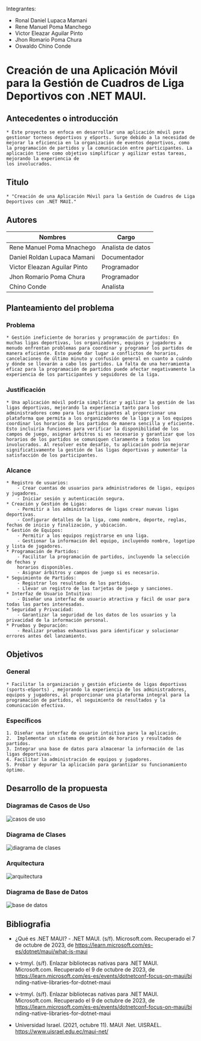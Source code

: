 
Integrantes:

- Ronal Daniel Lupaca Mamani
- Rene Manuel Poma Manchego
- Victor Eleazar Aguilar Pinto
- Jhon Romario Poma Chura
- Oswaldo Chino Conde

# Creación de una Aplicación Móvil para la Gestión de Cuadros de Liga Deportivos con .NET MAUI.

## Antecedentes o introducción
    * Este proyecto se enfoca en desarrollar una aplicación móvil para gestionar torneos deportivos y eSports. Surge debido a la necesidad de mejorar la eficiencia en la organización de eventos deportivos, como la programación de partidos y la comunicación entre participantes. La aplicación tiene como objetivo simplificar y agilizar estas tareas, mejorando la experiencia de
    los involucrados.
## Titulo
    * "Creación de una Aplicación Móvil para la Gestión de Cuadros de Liga Deportivos con .NET MAUI."
## Autores
| Nombres                       | Cargo             |
| ----------------------------- | ----------------- |
| Rene Manuel Poma Mnachego     | Analista de datos |
| Daniel Roldan Lupaca Mamani   | Documentador      |
| Victor Eleazan Aguilar Pinto  | Programador       |
| Jhon Romario Poma Chura       | Programador       |
| Chino Conde                   | Analista          |

## Planteamiento del problema
### Problema
    * Gestión ineficiente de horarios y programación de partidos: En muchas ligas deportivas, los organizadores, equipos y jugadores a menudo enfrentan problemas para coordinar y programar los partidos de manera eficiente. Esto puede dar lugar a conflictos de horarios, cancelaciones de último minuto y confusión general en cuanto a cuándo y dónde se llevarán a cabo los partidos. La falta de una herramienta eficaz para la programación de partidos puede afectar negativamente la experiencia de los participantes y seguidores de la liga.
### Justificación
    * Una aplicación móvil podría simplificar y agilizar la gestión de las ligas deportivas, mejorando la experiencia tanto para los administradores como para los participantes al proporcionar una plataforma que permita a los organizadores de la liga y a los equipos coordinar los horarios de los partidos de manera sencilla y eficiente. Esto incluiría funciones para verificar la disponibilidad de los campos de juego, asignar árbitros si es necesario y garantizar que los horarios de los partidos se comuniquen claramente a todos los involucrados. Al resolver este desafío, tu aplicación podría mejorar significativamente la gestión de las ligas deportivas y aumentar la satisfacción de los participantes.
### Alcance
    * Registro de usuarios:
        - Crear cuentas de usuarios para administradores de ligas, equipos y jugadores.
        - Iniciar sesión y autenticación segura.
    * Creación y Gestión de Ligas:
        - Permitir a los administradores de ligas crear nuevas ligas deportivas.
        - Configurar detalles de la liga, como nombre, deporte, reglas, fechas de inicio y finalización, y ubicación.
    * Gestión de Equipos:
        - Permitir a los equipos registrarse en una liga.
        - Gestionar la información del equipo, incluyendo nombre, logotipo y lista de jugadores.
    * Programación de Partidos:
        - Facilitar la programación de partidos, incluyendo la selección de fechas y
        horarios disponibles.
        - Asignar árbitros y campos de juego si es necesario.
    * Seguimiento de Partidos:
        - Registrar los resultados de los partidos.
        - Llevar un registro de las tarjetas de juego y sanciones.
    * Interfaz de Usuario Intuitiva:
        - Diseñar una interfaz de usuario atractiva y fácil de usar para todas las partes interesadas.
    * Seguridad y Privacidad:
        - Garantizar la seguridad de los datos de los usuarios y la privacidad de la información personal.
    * Pruebas y Depuración:
        - Realizar pruebas exhaustivas para identificar y solucionar errores antes del lanzamiento.
## Objetivos

### General
    * Facilitar la organización y gestión eficiente de ligas deportivas (sports-eSports) , mejorando la experiencia de los administradores, equipos y jugadores, al proporcionar una plataforma integral para la programación de partidos, el seguimiento de resultados y la comunicación efectiva.
### Específicos
    1. Diseñar una interfaz de usuario intuitiva para la aplicación.
    2.  Implementar un sistema de gestión de horarios y resultados de partidos.
    3. Integrar una base de datos para almacenar la información de las ligas deportivas.
    4. Facilitar la administración de equipos y jugadores.
    5. Probar y depurar la aplicación para garantizar su funcionamiento óptimo.
## Desarrollo de la propuesta
### Diagramas de Casos de Uso
![casos de uso](https://github.com/UPT-FAING-EPIS/proyecto-smi-2023-ii-u1-brawlhalla/assets/81704042/1a63dc73-3212-4d43-95a1-6e7dc8a3f627)

### Diagrama de Clases
![diagrama de clases](https://github.com/UPT-FAING-EPIS/proyecto-smi-2023-ii-u1-brawlhalla/assets/81704042/a94f8f59-2813-4103-a83a-b4c7afe09712)

### Arquitectura
![arquitectura](https://github.com/UPT-FAING-EPIS/proyecto-smi-2023-ii-u1-brawlhalla/assets/81704042/718c3e65-84d8-4c54-a543-a30ec786359f)

### Diagrama de Base de Datos
![base de datos](https://github.com/UPT-FAING-EPIS/proyecto-smi-2023-ii-u1-brawlhalla/assets/81704042/495cbd38-74b9-484e-840a-3d8cc6e9c27d)

## Bibliografia

* ¿Qué es .NET MAUI? - .NET MAUI. (s/f). Microsoft.com. Recuperado el 7 de octubre de 2023, de
https://learn.microsoft.com/es-es/dotnet/maui/what-is-maui

* v-trmyl. (s/f). Enlazar bibliotecas nativas para .NET MAUI. Microsoft.com. Recuperado el 9 de octubre de 2023, de https://learn.microsoft.com/es-es/events/dotnetconf-focus-on-maui/bi nding-native-libraries-for-dotnet-maui
* v-trmyl. (s/f). Enlazar bibliotecas nativas para .NET MAUI. Microsoft.com. Recuperado el 9 de octubre de 2023, de https://learn.microsoft.com/es-es/events/dotnetconf-focus-on-maui/bi nding-native-libraries-for-dotnet-maui
* Universidad Israel. (2021, octubre 11). MAUI .Net. UISRAEL. https://www.uisrael.edu.ec/maui-net/

